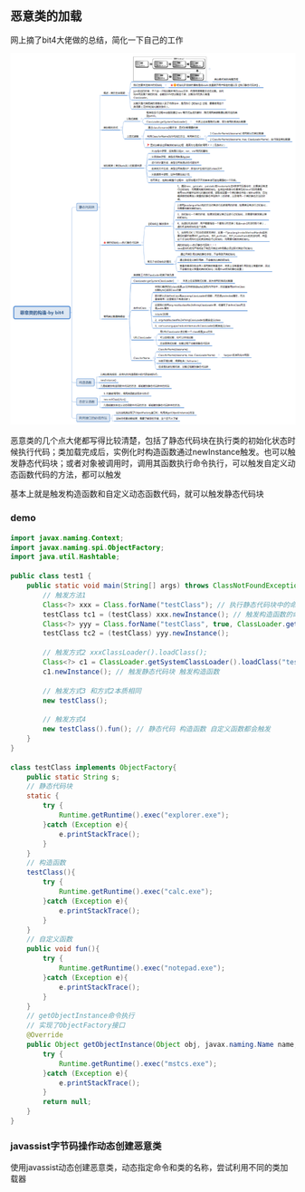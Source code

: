 ## 恶意类的加载

网上摘了bit4大佬做的总结，简化一下自己的工作

![img](README.assets/Java%E6%81%B6%E6%84%8F%E7%B1%BB%E7%9A%84%E6%9E%84%E9%80%A0.png)

恶意类的几个点大佬都写得比较清楚，包括了静态代码块在执行类的初始化状态时候执行代码；类加载完成后，实例化时构造函数通过newInstance触发。也可以触发静态代码块；或者对象被调用时，调用其函数执行命令执行，可以触发自定义动态函数代码的方法，都可以触发

基本上就是触发构造函数和自定义动态函数代码，就可以触发静态代码块

### demo

```java
import javax.naming.Context;
import javax.naming.spi.ObjectFactory;
import java.util.Hashtable;

public class test1 {
    public static void main(String[] args) throws ClassNotFoundException, IllegalAccessException, InstantiationException {
        // 触发方法1
        Class<?> xxx = Class.forName("testClass"); // 执行静态代码块中的命令
        testClass tc1 = (testClass) xxx.newInstance(); // 触发构造函数的命令
        Class<?> yyy = Class.forName("testClass", true, ClassLoader.getSystemClassLoader()); // 执行指定的类加载器
        testClass tc2 = (testClass) yyy.newInstance();

        // 触发方式2 xxxClassLoader().loadClass();
        Class<?> c1 = ClassLoader.getSystemClassLoader().loadClass("testClass"); // 隐式加载不处罚静态代码块
        c1.newInstance(); // 触发静态代码块 触发构造函数

        // 触发方式3 和方式2本质相同
        new testClass();

        // 触发方式4
        new testClass().fun(); // 静态代码 构造函数 自定义函数都会触发
    }
}

class testClass implements ObjectFactory{
    public static String s;
    // 静态代码块
    static {
        try {
            Runtime.getRuntime().exec("explorer.exe");
        }catch (Exception e){
            e.printStackTrace();
        }
    }
    // 构造函数
    testClass(){
        try {
            Runtime.getRuntime().exec("calc.exe");
        }catch (Exception e){
            e.printStackTrace();
        }
    }
    // 自定义函数
    public void fun(){
        try {
            Runtime.getRuntime().exec("notepad.exe");
        }catch (Exception e){
            e.printStackTrace();
        }
    }
    // getObjectInstance命令执行
    // 实现了ObjectFactory接口
    @Override
    public Object getObjectInstance(Object obj, javax.naming.Name name, Context nameCtx, Hashtable<?, ?> environment) throws Exception {
        try {
            Runtime.getRuntime().exec("mstcs.exe");
        }catch (Exception e){
            e.printStackTrace();
        }
        return null;
    }
}
```

### javassist字节码操作动态创建恶意类

使用javassist动态创建恶意类，动态指定命令和类的名称，尝试利用不同的类加载器